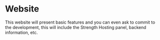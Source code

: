 # Website

This website will present basic features and you can even ask to commit to the development, this will include the Strength Hosting panel, backend information, etc.
